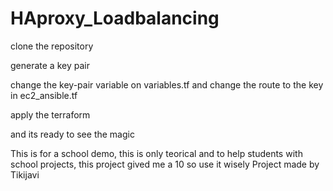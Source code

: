 # HAproxy_Loadbalancing

clone the repository

generate a key pair

change the key-pair variable on variables.tf and change the route to the key in ec2_ansible.tf

apply the terraform

and its ready to see the magic

This is for a school demo, this is only teorical and to help students with school projects, this project gived me a 10 so use it wisely
Project made by Tikijavi
